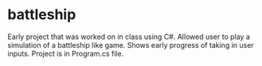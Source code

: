 # battleship
Early project that was worked on in class using C#.
Allowed user to play a simulation of a battleship like game.
Shows early progress of taking in user inputs.
Project is in Program.cs file.
